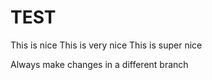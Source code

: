 # TEST

This is nice
This is very nice
This is super nice

Always make changes in a different branch